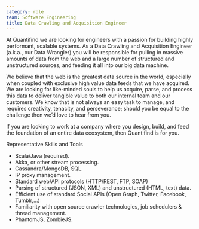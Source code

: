 ```yaml
---
category: role
team: Software Engineering
title: Data Crawling and Acquisition Engineer
---
```

 
At Quantifind we are looking for engineers with a passion for building highly performant, scalable systems. As a Data Crawling and Acquisition Engineer (a.k.a., our Data Wrangler) you will be responsible for pulling in massive amounts of data from the web and a large number of structured and unstructured sources, and feeding it all into our big data machine.

We believe that the web is the greatest data source in the world, especially when coupled with exclusive high value data feeds that we have acquired.  We are looking for like-minded souls to help us acquire, parse, and process this data to deliver tangible value to both our internal team and our customers.  We know that is not always an easy task to manage, and requires creativity, tenacity, and perseverance; should you be equal to the challenge then we’d love to hear from you.

If you are looking to work at a company where you design, build, and feed the foundation of an entire data ecosystem, then Quantifind is for you.

Representative Skills and Tools

- Scala/Java (required).
- Akka, or other stream processing.
- Cassandra/MongoDB, SQL.
- IP proxy management.
- Standard web/API protocols (HTTP/REST, FTP, SOAP)
- Parsing of structured (JSON, XML) and unstructured (HTML, text) data.
- Efficient use of standard Social APIs (Open Graph, Twitter, Facebook, Tumblr,...)
- Familiarity with open source crawler technologies, job schedulers & thread management.
- PhantomJS, ZombieJS.
